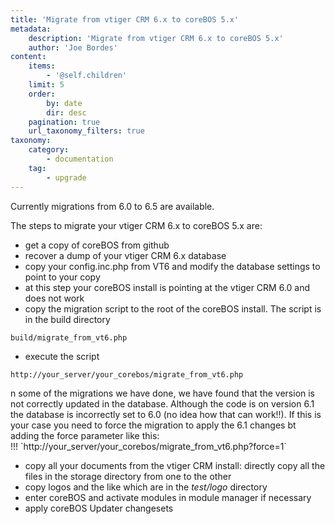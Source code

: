 ```yaml
---
title: 'Migrate from vtiger CRM 6.x to coreBOS 5.x'
metadata:
    description: 'Migrate from vtiger CRM 6.x to coreBOS 5.x'
    author: 'Joe Bordes'
content:
    items:
        - '@self.children'
    limit: 5
    order:
        by: date
        dir: desc
    pagination: true
    url_taxonomy_filters: true
taxonomy:
    category:
        - documentation
    tag:
        - upgrade
---
```


<div class="notices blue">
Currently migrations from 6.0 to 6.5 are available.
</div>

The steps to migrate your vtiger CRM 6.x to coreBOS 5.x are:

- get a copy of coreBOS from github
- recover a dump of your vtiger CRM 6.x database
- copy your config.inc.php from VT6 and modify the database settings to point to your copy
- at this step your coreBOS install is pointing at the vtiger CRM 6.0 and does not work
- copy the migration script to the root of the coreBOS install. The script is in the build directory
```
build/migrate_from_vt6.php
```
- execute the script
```
http://your_server/your_corebos/migrate_from_vt6.php
```
<div class="notices blue">
n some of the migrations we have done, we have found that the version is not correctly updated in the database. Although the code is on version 6.1 the database is incorrectly set to 6.0 (no idea how that can work!!). If this is your case you need to force the migration to apply the 6.1 changes bt adding the force parameter like this:
</div>
!!! `http://your_server/your_corebos/migrate_from_vt6.php?force=1`

- copy all your documents from the vtiger CRM install: directly copy all the files in the storage directory from one to the other
- copy logos and the like which are in the *test/logo* directory
- enter coreBOS and activate modules in module manager if necessary
- apply coreBOS Updater changesets